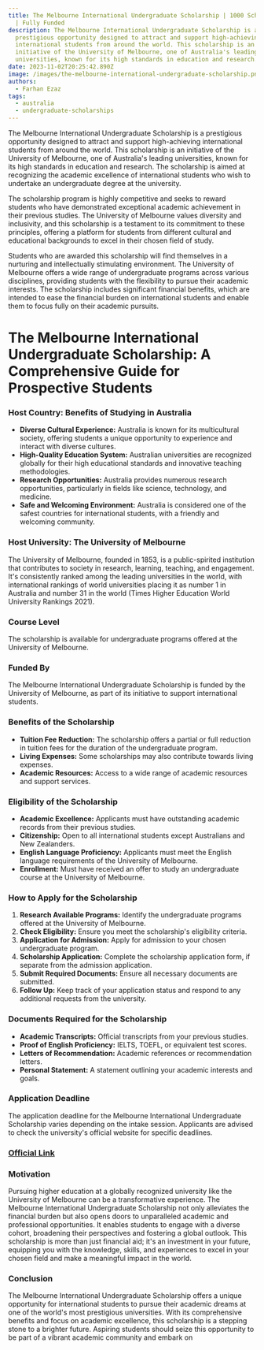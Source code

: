 ```yaml
---
title: The Melbourne International Undergraduate Scholarship | 1000 Scholarships
  | Fully Funded
description: The Melbourne International Undergraduate Scholarship is a
  prestigious opportunity designed to attract and support high-achieving
  international students from around the world. This scholarship is an
  initiative of the University of Melbourne, one of Australia's leading
  universities, known for its high standards in education and research.
date: 2023-11-02T20:25:42.890Z
image: /images/the-melbourne-international-undergraduate-scholarship.png
authors:
  - Farhan Ezaz
tags:
  - australia
  - undergraduate-scholarships
---
```

The Melbourne International Undergraduate Scholarship is a prestigious opportunity designed to attract and support high-achieving international students from around the world. This scholarship is an initiative of the University of Melbourne, one of Australia's leading universities, known for its high standards in education and research. The scholarship is aimed at recognizing the academic excellence of international students who wish to undertake an undergraduate degree at the university.

The scholarship program is highly competitive and seeks to reward students who have demonstrated exceptional academic achievement in their previous studies. The University of Melbourne values diversity and inclusivity, and this scholarship is a testament to its commitment to these principles, offering a platform for students from different cultural and educational backgrounds to excel in their chosen field of study.

Students who are awarded this scholarship will find themselves in a nurturing and intellectually stimulating environment. The University of Melbourne offers a wide range of undergraduate programs across various disciplines, providing students with the flexibility to pursue their academic interests. The scholarship includes significant financial benefits, which are intended to ease the financial burden on international students and enable them to focus fully on their academic pursuits.

# The Melbourne International Undergraduate Scholarship: A Comprehensive Guide for Prospective Students

### Host Country: Benefits of Studying in Australia

* **Diverse Cultural Experience:** Australia is known for its multicultural society, offering students a unique opportunity to experience and interact with diverse cultures.
* **High-Quality Education System:** Australian universities are recognized globally for their high educational standards and innovative teaching methodologies.
* **Research Opportunities:** Australia provides numerous research opportunities, particularly in fields like science, technology, and medicine.
* **Safe and Welcoming Environment:** Australia is considered one of the safest countries for international students, with a friendly and welcoming community.

### Host University: The University of Melbourne

The University of Melbourne, founded in 1853, is a public-spirited institution that contributes to society in research, learning, teaching, and engagement. It's consistently ranked among the leading universities in the world, with international rankings of world universities placing it as number 1 in Australia and number 31 in the world (Times Higher Education World University Rankings 2021).

### Course Level

The scholarship is available for undergraduate programs offered at the University of Melbourne.

### Funded By

The Melbourne International Undergraduate Scholarship is funded by the University of Melbourne, as part of its initiative to support international students.

### Benefits of the Scholarship

* **Tuition Fee Reduction:** The scholarship offers a partial or full reduction in tuition fees for the duration of the undergraduate program.
* **Living Expenses:** Some scholarships may also contribute towards living expenses.
* **Academic Resources:** Access to a wide range of academic resources and support services.

### Eligibility of the Scholarship

* **Academic Excellence:** Applicants must have outstanding academic records from their previous studies.
* **Citizenship:** Open to all international students except Australians and New Zealanders.
* **English Language Proficiency:** Applicants must meet the English language requirements of the University of Melbourne.
* **Enrollment:** Must have received an offer to study an undergraduate course at the University of Melbourne.

### How to Apply for the Scholarship

1. **Research Available Programs:** Identify the undergraduate programs offered at the University of Melbourne.
2. **Check Eligibility:** Ensure you meet the scholarship's eligibility criteria.
3. **Application for Admission:** Apply for admission to your chosen undergraduate program.
4. **Scholarship Application:** Complete the scholarship application form, if separate from the admission application.
5. **Submit Required Documents:** Ensure all necessary documents are submitted.
6. **Follow Up:** Keep track of your application status and respond to any additional requests from the university.

### Documents Required for the Scholarship

* **Academic Transcripts:** Official transcripts from your previous studies.
* **Proof of English Proficiency:** IELTS, TOEFL, or equivalent test scores.
* **Letters of Recommendation:** Academic references or recommendation letters.
* **Personal Statement:** A statement outlining your academic interests and goals.

### Application Deadline

The application deadline for the Melbourne International Undergraduate Scholarship varies depending on the intake session. Applicants are advised to check the university's official website for specific deadlines.

### [O﻿fficial Link](https://scholarships.unimelb.edu.au/awards/melbourne-international-undergraduate-scholarship)

### Motivation

Pursuing higher education at a globally recognized university like the University of Melbourne can be a transformative experience. The Melbourne International Undergraduate Scholarship not only alleviates the financial burden but also opens doors to unparalleled academic and professional opportunities. It enables students to engage with a diverse cohort, broadening their perspectives and fostering a global outlook. This scholarship is more than just financial aid; it's an investment in your future, equipping you with the knowledge, skills, and experiences to excel in your chosen field and make a meaningful impact in the world.

### Conclusion

The Melbourne International Undergraduate Scholarship offers a unique opportunity for international students to pursue their academic dreams at one of the world's most prestigious universities. With its comprehensive benefits and focus on academic excellence, this scholarship is a stepping stone to a brighter future. Aspiring students should seize this opportunity to be part of a vibrant academic community and embark on